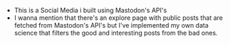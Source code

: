 - This is a Social Media i built using Mastodon's API's<br>
- I wanna mention that there's an explore page with public posts that are fetched from Mastodon's API's but I've implemented my own data science that filters the good and interesting posts from the bad ones.